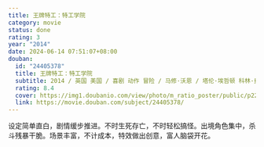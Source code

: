 ```yaml
---
title: 王牌特工：特工学院
category: movie
status: done
rating: 3
year: "2014"
date: 2024-06-14 07:51:07+08:00
douban:
  id: "24405378"
  title: 王牌特工：特工学院
  subtitle: 2014 / 英国 美国 / 喜剧 动作 冒险 / 马修·沃恩 / 塔伦·埃哲顿 科林·费尔斯
  rating: 8.4
  cover: https://img1.doubanio.com/view/photo/m_ratio_poster/public/p2218945060.jpg
  link: https://movie.douban.com/subject/24405378/
---
```


设定简单直白，剧情缓步推进。不时生死存亡，不时轻松搞怪。出境角色集中，杀斗残暴干脆。场景丰富，不计成本，特效做出创意，富人脑袋开花。
